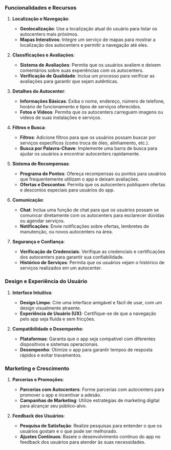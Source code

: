 ### **Funcionalidades e Recursos**

1. **Localização e Navegação**:
    
    - **Geolocalização**: Use a localização atual do usuário para listar os autocenters mais próximos.
    - **Mapas Interativos**: Integre um serviço de mapas para mostrar a localização dos autocenters e permitir a navegação até eles.
2. **Classificações e Avaliações**:
    
    - **Sistema de Avaliações**: Permita que os usuários avaliem e deixem comentários sobre suas experiências com os autocenters.
    - **Verificação de Qualidade**: Inclua um processo para verificar as avaliações para garantir que sejam autênticas.
3. **Detalhes do Autocenter**:
    
    - **Informações Básicas**: Exiba o nome, endereço, número de telefone, horário de funcionamento e tipos de serviços oferecidos.
    - **Fotos e Vídeos**: Permita que os autocenters carreguem imagens ou vídeos de suas instalações e serviços.
4. **Filtros e Busca**:
    
    - **Filtros**: Adicione filtros para que os usuários possam buscar por serviços específicos (como troca de óleo, alinhamento, etc.).
    - **Busca por Palavra-Chave**: Implemente uma barra de busca para ajudar os usuários a encontrar autocenters rapidamente.
5. **Sistema de Recompensas**:
    
    - **Programa de Pontos**: Ofereça recompensas ou pontos para usuários que frequentemente utilizam o app e deixam avaliações.
    - **Ofertas e Descontos**: Permita que os autocenters publiquem ofertas e descontos especiais para usuários do app.
6. **Comunicação**:
    
    - **Chat**: Inclua uma função de chat para que os usuários possam se comunicar diretamente com os autocenters para esclarecer dúvidas ou agendar serviços.
    - **Notificações**: Envie notificações sobre ofertas, lembretes de manutenção, ou novos autocenters na área.
7. **Segurança e Confiança**:
    
    - **Verificação de Credenciais**: Verifique as credenciais e certificações dos autocenters para garantir sua confiabilidade.
    - **Histórico de Serviços**: Permita que os usuários vejam o histórico de serviços realizados em um autocenter.

### **Design e Experiência do Usuário**

1. **Interface Intuitiva**:
    
    - **Design Limpo**: Crie uma interface amigável e fácil de usar, com um design visualmente atraente.
    - **Experiência de Usuário (UX)**: Certifique-se de que a navegação pelo app seja fluida e sem fricções.
2. **Compatibilidade e Desempenho**:
    
    - **Plataformas**: Garanta que o app seja compatível com diferentes dispositivos e sistemas operacionais.
    - **Desempenho**: Otimize o app para garantir tempos de resposta rápidos e evitar travamentos.

### **Marketing e Crescimento**

1. **Parcerias e Promoções**:
    
    - **Parcerias com Autocenters**: Forme parcerias com autocenters para promover o app e incentivar a adesão.
    - **Campanhas de Marketing**: Utilize estratégias de marketing digital para alcançar seu público-alvo.
2. **Feedback dos Usuários**:
    
    - **Pesquisa de Satisfação**: Realize pesquisas para entender o que os usuários gostam e o que pode ser melhorado.
    - **Ajustes Contínuos**: Baseie o desenvolvimento contínuo do app no feedback dos usuários para atender às suas necessidades.